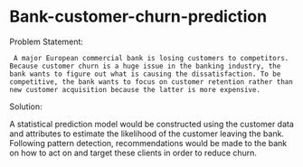 # Bank-customer-churn-prediction

Problem Statement:

     A major European commercial bank is losing customers to competitors. Because customer churn is a huge issue in the banking industry, the bank wants to figure out what is causing the dissatisfaction. To be competitive, the bank wants to focus on customer retention rather than new customer acquisition because the latter is more expensive.

Solution:

   A statistical prediction model would be constructed using the customer data and attributes to estimate the likelihood of the customer leaving the bank. Following pattern detection, recommendations would be made to the bank on how to act on and target these clients in order to reduce churn.

